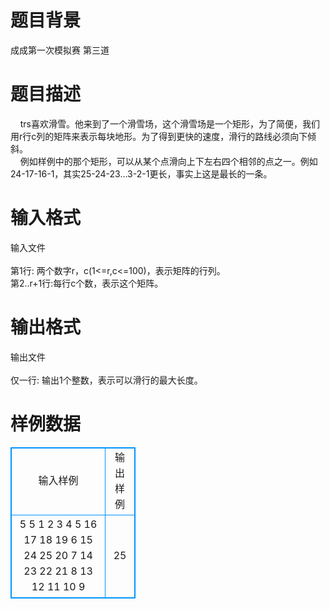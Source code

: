 # 

 
 # 题目背景 
成成第一次模拟赛&nbsp;第三道 

 
 # 题目描述 
&nbsp;&nbsp;&nbsp;&nbsp;trs喜欢滑雪。他来到了一个滑雪场，这个滑雪场是一个矩形，为了简便，我们用r行c列的矩阵来表示每块地形。为了得到更快的速度，滑行的路线必须向下倾斜。<BR>&nbsp;&nbsp;&nbsp;&nbsp;例如样例中的那个矩形，可以从某个点滑向上下左右四个相邻的点之一。例如24-17-16-1，其实25-24-23…3-2-1更长，事实上这是最长的一条。<BR> 

 
 # 输入格式 
输入文件<BR><BR>第1行:&nbsp;两个数字r，c(1&lt;=r,c&lt;=100)，表示矩阵的行列。<BR>第2..r+1行:每行c个数，表示这个矩阵。 

 
 # 输出格式 
输出文件<BR><BR>仅一行:&nbsp;输出1个整数，表示可以滑行的最大长度。 
# 样例数据
<style>
        table,table tr th, table tr td { border:1px solid #0094ff; }
        table { width: 200px; min-height: 25px; line-height: 25px; text-align: center; border-collapse: collapse;}   
    </style>
<table>
	<tr>
		<td>输入样例</td>
		<td>输出样例</td>
	</tr>
<tr><td>5 5
1 2 3 4 5
16 17 18 19 6
15 24 25 20 7
14 23 22 21 8
13 12 11 10 9</td><td>25</td></tr></table>
